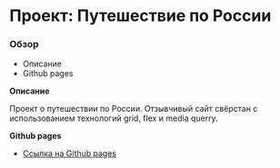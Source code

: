 # Проект: Путешествие по России

### Обзор
* Описание
* Github pages

**Описание**

Проект о путешествии по России. 
Отзывчивый сайт свёрcтан с использованием технологий grid, flex и media querry.

**Github pages**

* [Ссылка на Github pages]()


